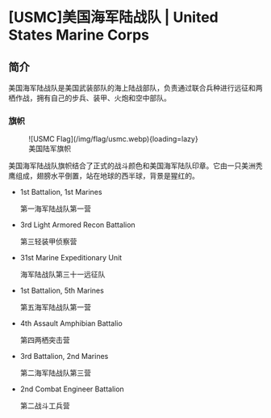 # [USMC]美国海军陆战队 | United States Marine Corps

## 简介

美国海军陆战队是美国武装部队的海上陆战部队，负责通过联合兵种进行远征和两栖作战，拥有自己的步兵、装甲、火炮和空中部队。

### 旗帜

<figure markdown>
  ![USMC Flag](/img/flag/usmc.webp){loading=lazy}
  <figcaption>美国陆军旗帜</figcaption>
</figure>

美国海军陆战队旗帜结合了正式的战斗颜色和美国海军陆队印章。它由一只美洲秃鹰组成，翅膀水平倒置，站在地球的西半球，背景是猩红的。

- 1st Battalion, 1st Marines

    第一海军陆战队第一营

- 3rd Light Armored Recon Battalion

    第三轻装甲侦察营

- 31st Marine Expeditionary Unit

    海军陆战队第三十一远征队

- 1st Battalion, 5th Marines

    第五海军陆战队第一营

- 4th Assault Amphibian Battalio

    第四两栖突击营

- 3rd Battalion, 2nd Marines

    第二海军陆战队第三营

- 2nd Combat Engineer Battalion

    第二战斗工兵营